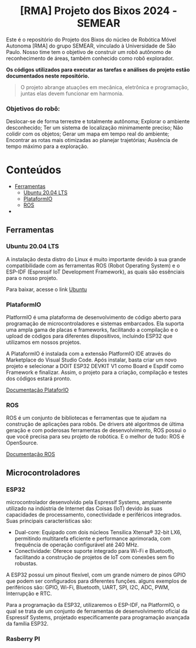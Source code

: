  
<h1 align="center">[RMA] Projeto dos Bixos 2024 - SEMEAR</h1>


Este é o repositório do Projeto dos Bixos do núcleo de Robótica Móvel Autonoma [RMA] do grupo SEMEAR, vinculado à Universidade de São Paulo. Nosso time tem o objetivo de construir um robô autônomo de reconhecimento de áreas, também conhecido como robô explorador.

**Os códigos utilizados para executar as tarefas e análises do projeto estão documentados neste repositório.**

> O projeto abrange atuações em mecânica, eletrônica e programação, juntas elas devem funcionar em harmonia.


### Objetivos do robô:
Deslocar-se de forma terrestre e totalmente autônoma; Explorar o ambiente desconhecido; Ter um sistema de localização minimamente preciso; Não colidir com os objetos; Gerar um mapa em tempo real do ambiente; Encontrar as rotas mais otimizadas ao planejar trajetórias; Ausência de tempo máximo para a exploração.

Conteúdos
=================
<!--ts-->
   * [Ferramentas](##Ferramentas)
      * [Ubuntu 20.04 LTS](###Ubuntu)
      * [PlataformIO](###PlataformIO)
      * [ROS](###ROS)
   *
  
<!--te-->



## Ferramentas

### Ubuntu 20.04 LTS
A instalação desta distro do Linux é muito importante devido à sua grande compatibilidade com as ferramentas ROS (Robot Operating System) e o ESP-IDF (Espressif IoT Development Framework), as quais são essênciais para o nosso projeto.

Para baixar, acesse o link [Ubuntu](https://ubuntu.com/download)

### PlataformIO
PlatformIO é uma plataforma de desenvolvimento de código aberto para programação de microcontroladores e sistemas embarcados. Ela suporta uma ampla gama de placas e frameworks, facilitando a compilação e o upload de códigos para diferentes dispositivos, incluindo ESP32 que utilizamos em nossos projetos.

A PlataformIO é instalada com a extensão PlatformIO IDE através do Marketplace do Visual Studio Code. Após instalar, basta criar um novo projeto e selecionar a DOIT ESP32 DEVKIT V1 como Board e Espdif como Framework e finalizar. Assim, o projeto para a criação, compilação e testes dos códigos estará pronto. 

[Documentação PlataforIO](https://docs.platformio.org/en/latest/)

### ROS
ROS é um conjunto de bibliotecas e ferramentas que te ajudam na construção de aplicações para robôs. De drivers até algoritmos de última geração e com poderosas ferramentas de desenvolvimento, ROS possui o que você precisa para seu projeto de robótica. E o melhor de tudo: ROS é OpenSource.

[Documentação ROS](https://docs.ros.org/)

## Microcontroladores

### ESP32
microcontrolador desenvolvido pela Espressif Systems, amplamente utilizado na indústria de Internet das Coisas (IoT) devido às suas capacidades de processamento, conectividade e periféricos integrados. Suas principais características são:
- Dual-core: Equipado com dois núcleos Tensilica Xtensa® 32-bit LX6, permitindo multitarefa eficiente e performance aprimorada, com frequência de operação configurável até 240 MHz.
- Conectividade: Oferece suporte integrado para Wi-Fi e Bluetooth, facilitando a construção de projetos de IoT com conexões sem fio robustas.

A ESP32 possui um pinout flexível, com um grande número de pinos GPIO que podem ser configurados para diferentes funções. alguns exemplos de periféricos são: GPIO, Wi-Fi, Bluetooth, UART, SPI, I2C, ADC, PWM, Interrupção e RTC.

Para a programação da ESP32, utilizaremos o ESP-IDF, na PlatformIO, o qual se trata de um conjunto de ferramentas de desenvolvimento oficial da Espressif Systems, projetado especificamente para programação avançada da família ESP32.

### Rasberry PI



